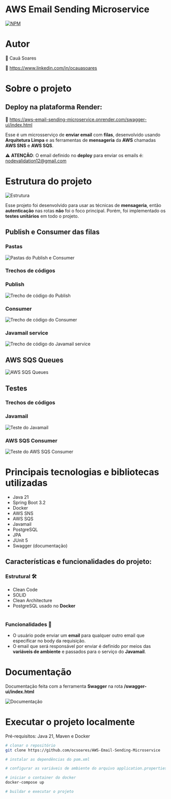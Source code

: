 # **AWS Email Sending Microservice**

[![NPM](https://img.shields.io/npm/l/react)](https://github.com/neliocursos/exemplo-readme/blob/main/LICENSE)

# Autor

👤 Cauã Soares

💼 https://www.linkedin.com/in/ocauasoares

# Sobre o projeto

## Deploy na plataforma Render:

🚀 https://aws-email-sending-microservice.onrender.com/swagger-ui/index.html <br>

Esse é um microsserviço de **enviar email** com **filas**, desenvolvido usando **Arquitetura Limpa** e as ferramentas de
**mensageria** da **AWS** chamadas **AWS SNS** e **AWS SQS**.

⚠️ **ATENÇÃO**: O email definido no **deploy** para enviar os emails é: nodevalidation12@gmail.com

# Estrutura do projeto

![Estrutura](https://raw.githubusercontent.com/ocsoares/images/master/aws-email-sending-microservice/structure.png)

Esse projeto foi desenvolvido para usar as técnicas de **mensageria**, então **autenticação** nas rotas **não** foi o
foco
principal. Porém, foi implementado os **testes unitários** em todo o projeto.

## Publish e Consumer das filas

### Pastas

![Pastas do Publish e Consumer](https://raw.githubusercontent.com/ocsoares/images/master/aws-email-sending-microservice/folder-publish-consumer.png)

### Trechos de códigos

### Publish

![Trecho de código do Publish](https://raw.githubusercontent.com/ocsoares/images/master/aws-email-sending-microservice/publish-code-snippet.png)

### Consumer

![Trecho de código do Consumer](https://raw.githubusercontent.com/ocsoares/images/master/aws-email-sending-microservice/consumer-code-snippet.png)

### Javamail service

![Trecho de código do Javamail service](https://raw.githubusercontent.com/ocsoares/images/master/aws-email-sending-microservice/javamail-service.png)

## AWS SQS Queues

![AWS SQS Queues](https://raw.githubusercontent.com/ocsoares/images/master/aws-email-sending-microservice/aws-sqs-queues.png)

## Testes

### Trechos de códigos

### Javamail

![Teste do Javamail](https://raw.githubusercontent.com/ocsoares/images/master/aws-email-sending-microservice/javamail-test.png)

### AWS SQS Consumer

![Teste do AWS SQS Consumer](https://raw.githubusercontent.com/ocsoares/images/master/aws-email-sending-microservice/aws-sqs-consumer-test.png)

# Principais tecnologias e bibliotecas utilizadas

- Java 21
- Spring Boot 3.2
- Docker
- AWS SNS
- AWS SQS
- Javamail
- PostgreSQL
- JPA
- JUnit 5
- Swagger (documentação)

## Características e funcionalidades do projeto:

### Estrutural 🛠️

- Clean Code
- SOLID
- Clean Architecture
- PostgreSQL usado no **Docker**
  <br>
  <br>

### Funcionalidades 🎯

- O usuário pode enviar um **email** para qualquer outro email que especificar no body da requisição.
- O email que será responsável por enviar é definido por meios das **variáveis de ambiente** e passados para o serviço
  do **Javamail**.

# Documentação

Documentação feita com a ferramenta **Swagger** na rota **/swagger-ui/index.html**

![Documentação](https://raw.githubusercontent.com/ocsoares/images/master/aws-email-sending-microservice/docs.png)

# Executar o projeto localmente

Pré-requisitos: Java 21, Maven e Docker

```bash
# clonar o repositório
git clone https://github.com/ocsoares/AWS-Email-Sending-Microservice

# instalar as dependências do pom.xml

# configurar as variáveis de ambiente do arquivo application.properties

# iniciar o container do docker
docker-compose up

# buildar e executar o projeto
```